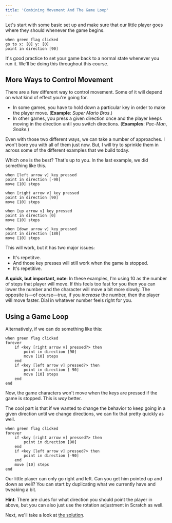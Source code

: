 ```yaml
---
title: 'Combining Movement And The Game Loop'
---
```


<script>
  import Exercise from '../lib/exercise.svelte';
</script>

Let's start with some basic set up and make sure that our little player goes where they should whenever the game begins.

```scratch
when green flag clicked
go to x: [0] y: [0]
point in direction [90]
```

It's good practice to set your game back to a normal state whenever you run it. We'll be doing this throughout this course.

## More Ways to Control Movement

There are a few different way to control movement. Some of it will depend on what kind of effect you're going for.

- In some games, you have to hold down a particular key in order to make the player move. (**Example**: _Super Mario Bros_.)
- In other games, you press a given direction once and the player keeps moving in the direction until you switch directions. (**Examples**: _Pac-Man_, _Snake_.)

Even with those two different ways, we can take a number of approaches. I won't bore you with all of them just now. But, I will try to sprinkle them in across some of the different examples that we build today.

Which one is the best? That's up to you. In the last example, we did something like this.

```scratch
when [left arrow v] key pressed
point in direction [-90]
move [10] steps

when [right arrow v] key pressed
point in direction [90]
move [10] steps

when [up arrow v] key pressed
point in direction [0]
move [10] steps

when [down arrow v] key pressed
point in direction [180]
move [10] steps
```

This will work, but it has two major issues:

- It's repetitve.
- And those key presses will still work when the game is stopped.
- It's repetitive.

**A quick, but important, note**: In these examples, I'm using 10 as the number of steps that player will move. If this feels too fast for you then you can lower the number and the character will move a bit more slowly. The opposite is—of course—true, if you _increase_ the number, then the player will move faster. Dial in whatever number feels right for you.

## Using a Game Loop

Alternatively, if we can do something like this:

```scratch
when green flag clicked
forever
	if <key [right arrow v] pressed?> then
		point in direction [90]
		move [10] steps
	end
	if <key [left arrow v] pressed?> then
		point in direction [-90]
		move [10] steps
	end
end
```

Now, the game characters won't move when the keys are pressed if the game is stopped. This is _way_ better.

The cool part is that if we wanted to change the behavior to keep going in a given direction until we change directions, we can fix that pretty quickly as well.

```scratch
when green flag clicked
forever
	if <key [right arrow v] pressed?> then
		point in direction [90]
	end
	if <key [left arrow v] pressed?> then
		point in direction [-90]
	end
	move [10] steps
end
```

<Exercise>
  Our little player can only go right and left. Can you get him pointed up and down as well? You can start by duplicating what we currently have and tweaking a bit.
</Exercise>

**Hint**: There are clues for what direction you should point the player in above, but you can also just use the rotation adjustment in Scratch as well.

Next, we'll take a look at [the solution](adding-vertical-movement).
